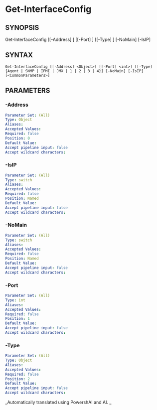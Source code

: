 ﻿---
external help file: PowerZabbix-help.xml
schema: 2.0.0
---

# Get-InterfaceConfig

## SYNOPSIS <!--!= @#Synop !-->

Get-InterfaceConfig [[-Address] <Object>] [[-Port] <int>] [[-Type] <Object>] [-NoMain] [-IsIP]


## SYNTAX <!--!= @#Syntax !-->

```
Get-InterfaceConfig [[-Address] <Object>] [[-Port] <int>] [[-Type] {Agent | SNMP | IPMI | JMX | 1 | 2 | 3 | 4}] [-NoMain] [-IsIP] [<CommonParameters>]
```

## PARAMETERS <!--!= @#Params !-->

### -Address

```yml
Parameter Set: (All)
Type: Object
Aliases: 
Accepted Values: 
Required: false
Position: 0
Default Value: 
Accept pipeline input: false
Accept wildcard characters: 
```

### -IsIP

```yml
Parameter Set: (All)
Type: switch
Aliases: 
Accepted Values: 
Required: false
Position: Named
Default Value: 
Accept pipeline input: false
Accept wildcard characters: 
```

### -NoMain

```yml
Parameter Set: (All)
Type: switch
Aliases: 
Accepted Values: 
Required: false
Position: Named
Default Value: 
Accept pipeline input: false
Accept wildcard characters: 
```

### -Port

```yml
Parameter Set: (All)
Type: int
Aliases: 
Accepted Values: 
Required: false
Position: 1
Default Value: 
Accept pipeline input: false
Accept wildcard characters: 
```

### -Type

```yml
Parameter Set: (All)
Type: Object
Aliases: 
Accepted Values: 
Required: false
Position: 2
Default Value: 
Accept pipeline input: false
Accept wildcard characters: 
```




<!--**AiDocBlockStart**-->
_Automatically translated using PowershAI and AI. 
_
<!--**AiDocBlockEnd**-->
